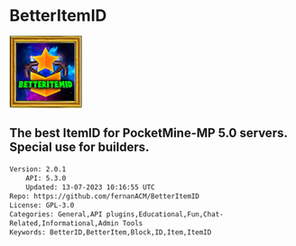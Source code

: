 # BetterItemID
<img src="https://raw.githubusercontent.com/fernanACM/BetterItemID/60ab7fcf5667de482ca7d5594482fa75f93fe0a1/icon-betteritemid.png" width="128" height="128" />

## The best ItemID for PocketMine-MP 5.0 servers. Special use for builders.
```properties
Version: 2.0.1
    API: 5.3.0
    Updated: 13-07-2023 10:16:55 UTC
Repo: https://github.com/fernanACM/BetterItemID
License: GPL-3.0
Categories: General,API plugins,Educational,Fun,Chat-Related,Informational,Admin Tools
Keywords: BetterID,BetterItem,Block,ID,Item,ItemID
```
